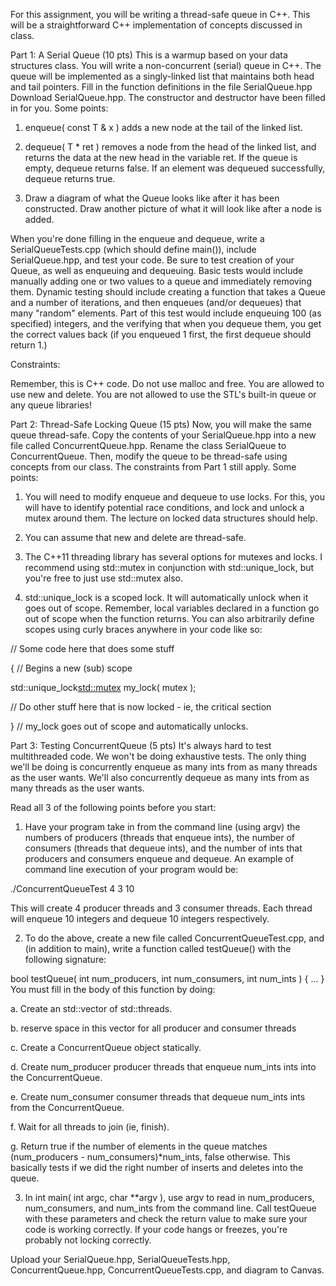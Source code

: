 For this assignment, you will be writing a thread-safe queue in C++. This will be a straightforward C++ implementation of concepts discussed in class.

Part 1: A Serial Queue (10 pts)
This is a warmup based on your data structures class. You will write a non-concurrent (serial) queue in C++. The queue will be implemented as a singly-linked list that maintains both head and tail pointers. Fill in the function definitions in the file SerialQueue.hpp Download SerialQueue.hpp. The constructor and destructor have been filled in for you. Some points:

1. enqueue( const T & x ) adds a new node at the tail of the linked list.

2. dequeue( T * ret ) removes a node from the head of the linked list, and returns the data at the new head in the variable ret. If the queue is empty, dequeue returns false. If an element was dequeued successfully, dequeue returns true.

3. Draw a diagram of what the Queue looks like after it has been constructed.  Draw another picture of what it will look like after a node is added.

When you're done filling in the enqueue and dequeue, write a SerialQueueTests.cpp (which should define main()), include SerialQueue.hpp, and test your code.  Be sure to test creation of your Queue, as well as enqueuing and dequeuing.  Basic tests would include manually adding one or two values to a queue and immediately removing them.  Dynamic testing should include creating a function that takes a Queue and a number of iterations, and then enqueues (and/or dequeues) that many "random" elements.  Part of this test would include enqueuing 100 (as specified) integers, and the verifying that when you dequeue them, you get the correct values back (if you enqueued 1 first, the first dequeue should return 1.)

Constraints:

Remember, this is C++ code. Do not use malloc and free. You are allowed to use new and delete. You are not allowed to use the STL's built-in queue or any queue libraries!



Part 2: Thread-Safe Locking Queue (15 pts)
Now, you will make the same queue thread-safe. Copy the contents of your SerialQueue.hpp into a new file called ConcurrentQueue.hpp.  Rename the class SerialQueue to ConcurrentQueue. Then, modify the queue to be thread-safe using concepts from our class.  The constraints from Part 1 still apply. Some points:

1. You will need to modify enqueue and dequeue to use locks. For this, you will have to identify potential race conditions, and lock and unlock a mutex around them. The lecture on locked data structures should help.

2. You can assume that new and delete are thread-safe.

3. The C++11 threading library has several options for mutexes and locks. I recommend using std::mutex in conjunction with std::unique_lock, but you're free to just use std::mutex also.

4. std::unique_lock is a scoped lock. It will automatically unlock when it goes out of scope. Remember, local variables declared in a function go out of scope when the function returns. You can also arbitrarily define scopes using curly braces anywhere in your code like so:

// Some code here that does some stuff

{ // Begins a new (sub) scope

std::unique_lock<std::mutex> my_lock( mutex );

// Do other stuff here that is now locked - ie, the critical section

} // my_lock goes out of scope and automatically unlocks.


Part 3: Testing ConcurrentQueue (5 pts)
It's always hard to test multithreaded code. We won't be doing exhaustive tests. The only thing we'll be doing is concurrently enqueue as many ints from as many threads as the user wants. We'll also concurrently dequeue as many ints from as many threads as the user wants.

Read all 3 of the following points before you start:

1. Have your program take in from the command line (using argv) the numbers of producers (threads that enqueue ints), the number of consumers (threads that dequeue ints), and the number of ints that producers and consumers enqueue and dequeue. An example of command line execution of your program would be:

./ConcurrentQueueTest 4 3 10

This will create 4 producer threads and 3 consumer threads. Each thread will enqueue 10 integers and dequeue 10 integers respectively.

2. To do the above, create a new file called ConcurrentQueueTest.cpp, and (in addition to main), write a function called testQueue() with the following signature:

bool testQueue( int num_producers, int num_consumers, int num_ints ) { ... }
You must fill in the body of this function by doing:

a. Create an std::vector of std::threads.

b. reserve space in this vector for all producer and consumer threads

c. Create a ConcurrentQueue object statically.

d. Create num_producer producer threads that enqueue num_ints ints into the ConcurrentQueue.

e. Create num_consumer consumer threads that dequeue num_ints ints from the ConcurrentQueue.

f. Wait for all threads to join (ie, finish).

g. Return true if the number of elements in the queue matches (num_producers - num_consumers)*num_ints, false otherwise. This basically tests if we did the right number of inserts and deletes into the queue.



3. In int main( int argc, char **argv ), use argv to read in num_producers, num_consumers, and num_ints from the command line. Call testQueue with these parameters and check the return value to make sure your code is working correctly. If your code hangs or freezes, you're probably not locking correctly.

Upload your SerialQueue.hpp, SerialQueueTests.hpp, ConcurrentQueue.hpp, ConcurrentQueueTests.cpp, and diagram to Canvas.